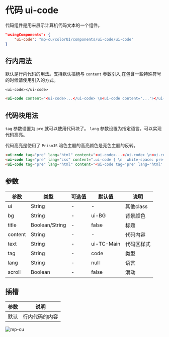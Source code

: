 <div class="mp-cu-doc-view">
<div class="mp-cu-doc">

# 代码 ui-code

代码组件是用来展示计算机代码文本的一个组件。

```json
"usingComponents": {
    "ui-code": "mp-cu/colorUI/components/ui-code/ui-code"
}
```

## 行内用法

默认是行内代码的用法。支持默认插槽与 `content` 参数引入,在包含一些特殊符号的时候请使用引入的方式。

`<ui-code></ui-code>`

```html
<ui-code content="<ui-code>...</ui-code> \n<ui-code content='...'></ui-code>"/>
```

## 代码块用法

`tag` 参数设置为 `pre` 就可以使用代码块了。 `lang` 参数设置为指定语言。可以实现代码高亮。

代码高亮是使用了 `PrismJS` 暗色主题的高亮颜色是亮色主题的反转。


```html
<ui-code tag="pre" lang="html" content="<ui-code>...</ui-code> \n<ui-code content='...'></ui-code>"/>
<ui-code tag="pre" lang="css" content=".ui-code { \n  white-space: pre-wrap; \n  word-break: break-all; \n  word-wrap: break-word; \n  font-size: 90%; \n}"/>
<ui-code tag="pre" lang="html" content="<ui-code tag='pre' lang='html' content='...'>\n</ui-code>\n<ui-code tag='pre' lang='css' content='...'>\n</ui-code>"/>
```


## 参数

|  参数  |  类型  |  可选值  |  默认值  |       说明       |
|----------|----------|----------|----------|----------|
| ui | String | - | - | 其他class |
| bg | String | - | ui-BG | 背景颜色 |
| title | Boolean/String | - | false | 标题 |
| content | String | - | - | 代码内容 |
| text | String | - | ui-TC-Main | 代码区样式 |
| tag | String | - | code | 类型 |
| lang | String | - | null | 语言 |
| scroll | Boolean | - | false | 滑动 |


## 插槽

|  参数  |       说明       |
|----------|----------|
| 默认 | 行内代码的内容 |

</div>
<div class="mp-cu-doc-image" style="max-height: inherit;">

![mp-cu](https://colorui-assest.vercel.app/mp-cu-doc/code.jpg)

</div>
</div>
